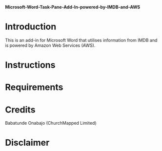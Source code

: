 **Microsoft-Word-Task-Pane-Add-In-powered-by-IMDB-and-AWS**
# Introduction
This is an add-in for Microsoft Word that utilises information from IMDB and is powered by Amazon Web Services (AWS).

# Instructions

# Requirements

# Credits
Babatunde Onabajo (ChurchMapped Limited)

# Disclaimer
